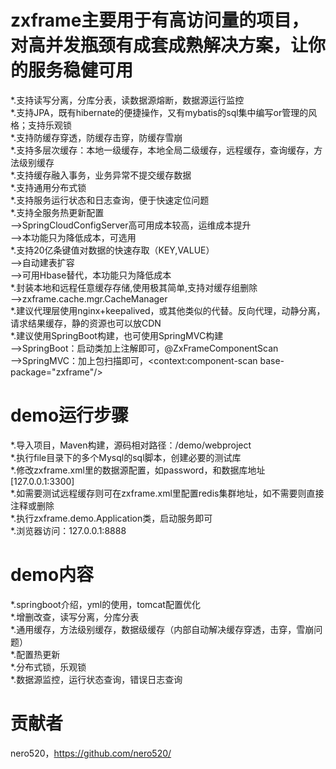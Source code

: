 # zxframe主要用于有高访问量的项目，对高并发瓶颈有成套成熟解决方案，让你的服务稳健可用
*.支持读写分离，分库分表，读数据源熔断，数据源运行监控<br/>
*.支持JPA，既有hibernate的便捷操作，又有mybatis的sql集中编写or管理的风格；支持乐观锁<br/>
*.支持防缓存穿透，防缓存击穿，防缓存雪崩<br/>
*.支持多层次缓存：本地一级缓存，本地全局二级缓存，远程缓存，查询缓存，方法级别缓存<br/>
*.支持缓存融入事务，业务异常不提交缓存数据<br/>
*.支持通用分布式锁<br/>
*.支持服务运行状态和日志查询，便于快速定位问题<br/>
*.支持全服务热更新配置<br/>
-->SpringCloudConfigServer高可用成本较高，运维成本提升<br/>
-->本功能只为降低成本，可选用<br/>
*.支持20亿条键值对数据的快速存取（KEY,VALUE）<br/>
-->自动建表扩容<br/>
-->可用Hbase替代，本功能只为降低成本<br/>
*.封装本地和远程任意缓存存储,使用极其简单,支持对缓存组删除<br/>
-->zxframe.cache.mgr.CacheManager<br/>
*.建议代理层使用nginx+keepalived，或其他类似的代替。反向代理，动静分离，请求结果缓存，静的资源也可以放CDN<br/>
*.建议使用SpringBoot构建，也可使用SpringMVC构建<br/>
-->SpringBoot：启动类加上注解即可，@ZxFrameComponentScan<br/>
-->SpringMVC：加上包扫描即可，<context:component-scan base-package="zxframe"/> <br/>

# demo运行步骤
*.导入项目，Maven构建，源码相对路径：/demo/webproject<br/>
*.执行file目录下的多个Mysql的sql脚本，创建必要的测试库<br/>
*.修改zxframe.xml里的数据源配置，如password，和数据库地址[127.0.0.1:3300]<br/>
*.如需要测试远程缓存则可在zxframe.xml里配置redis集群地址，如不需要则直接注释或删除<br/>
*.执行zxframe.demo.Application类，启动服务即可<br/>
*.浏览器访问：127.0.0.1:8888<br/>

# demo内容
*.springboot介绍，yml的使用，tomcat配置优化<br/>
*.增删改查，读写分离，分库分表<br/>
*.通用缓存，方法级别缓存，数据级缓存（内部自动解决缓存穿透，击穿，雪崩问题）<br/>
*.配置热更新<br/>
*.分布式锁，乐观锁<br/>
*.数据源监控，运行状态查询，错误日志查询<br/>

# 贡献者
nero520，https://github.com/nero520/<br/>